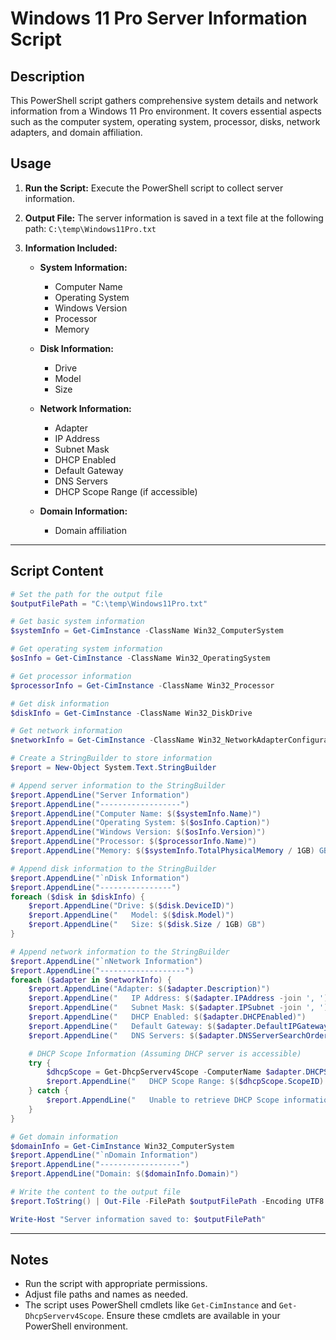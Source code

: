 # Windows 11 Pro Server Information Script

## Description

This PowerShell script gathers comprehensive system details and network information from a Windows 11 Pro environment. It covers essential aspects such as the computer system, operating system, processor, disks, network adapters, and domain affiliation.

## Usage

1. **Run the Script:**
   Execute the PowerShell script to collect server information.

2. **Output File:**
   The server information is saved in a text file at the following path:
   `C:\temp\Windows11Pro.txt`

3. **Information Included:**
   - **System Information:**
     - Computer Name
     - Operating System
     - Windows Version
     - Processor
     - Memory

   - **Disk Information:**
     - Drive
     - Model
     - Size

   - **Network Information:**
     - Adapter
     - IP Address
     - Subnet Mask
     - DHCP Enabled
     - Default Gateway
     - DNS Servers
     - DHCP Scope Range (if accessible)

   - **Domain Information:**
     - Domain affiliation

---

## Script Content

```powershell
# Set the path for the output file
$outputFilePath = "C:\temp\Windows11Pro.txt"

# Get basic system information
$systemInfo = Get-CimInstance -ClassName Win32_ComputerSystem

# Get operating system information
$osInfo = Get-CimInstance -ClassName Win32_OperatingSystem

# Get processor information
$processorInfo = Get-CimInstance -ClassName Win32_Processor

# Get disk information
$diskInfo = Get-CimInstance -ClassName Win32_DiskDrive

# Get network information
$networkInfo = Get-CimInstance -ClassName Win32_NetworkAdapterConfiguration | Where-Object { $_.IPAddress -ne $null }

# Create a StringBuilder to store information
$report = New-Object System.Text.StringBuilder

# Append server information to the StringBuilder
$report.AppendLine("Server Information")
$report.AppendLine("------------------")
$report.AppendLine("Computer Name: $($systemInfo.Name)")
$report.AppendLine("Operating System: $($osInfo.Caption)")
$report.AppendLine("Windows Version: $($osInfo.Version)")
$report.AppendLine("Processor: $($processorInfo.Name)")
$report.AppendLine("Memory: $($systemInfo.TotalPhysicalMemory / 1GB) GB")

# Append disk information to the StringBuilder
$report.AppendLine("`nDisk Information")
$report.AppendLine("----------------")
foreach ($disk in $diskInfo) {
    $report.AppendLine("Drive: $($disk.DeviceID)")
    $report.AppendLine("   Model: $($disk.Model)")
    $report.AppendLine("   Size: $($disk.Size / 1GB) GB")
}

# Append network information to the StringBuilder
$report.AppendLine("`nNetwork Information")
$report.AppendLine("-------------------")
foreach ($adapter in $networkInfo) {
    $report.AppendLine("Adapter: $($adapter.Description)")
    $report.AppendLine("   IP Address: $($adapter.IPAddress -join ', ')")
    $report.AppendLine("   Subnet Mask: $($adapter.IPSubnet -join ', ')")
    $report.AppendLine("   DHCP Enabled: $($adapter.DHCPEnabled)")
    $report.AppendLine("   Default Gateway: $($adapter.DefaultIPGateway -join ', ')")
    $report.AppendLine("   DNS Servers: $($adapter.DNSServerSearchOrder -join ', ')")

    # DHCP Scope Information (Assuming DHCP server is accessible)
    try {
        $dhcpScope = Get-DhcpServerv4Scope -ComputerName $adapter.DHCPServer
        $report.AppendLine("   DHCP Scope Range: $($dhcpScope.ScopeID) - Start: $($dhcpScope.StartRange), End: $($dhcpScope.EndRange)")
    } catch {
        $report.AppendLine("   Unable to retrieve DHCP Scope information.")
    }
}

# Get domain information
$domainInfo = Get-CimInstance Win32_ComputerSystem
$report.AppendLine("`nDomain Information")
$report.AppendLine("------------------")
$report.AppendLine("Domain: $($domainInfo.Domain)")

# Write the content to the output file
$report.ToString() | Out-File -FilePath $outputFilePath -Encoding UTF8

Write-Host "Server information saved to: $outputFilePath"
```

---

## Notes

- Run the script with appropriate permissions.
- Adjust file paths and names as needed.
- The script uses PowerShell cmdlets like `Get-CimInstance` and `Get-DhcpServerv4Scope`. Ensure these cmdlets are available in your PowerShell environment.
